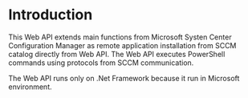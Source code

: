 # Introduction 
This Web API extends main functions from Microsoft Systen Center Configuration Manager as remote application installation from SCCM catalog directly from Web API.
The Web API executes PowerShell commands using protocols from SCCM communication.

The Web API runs only on .Net Framework because it run in Microsoft environment.

